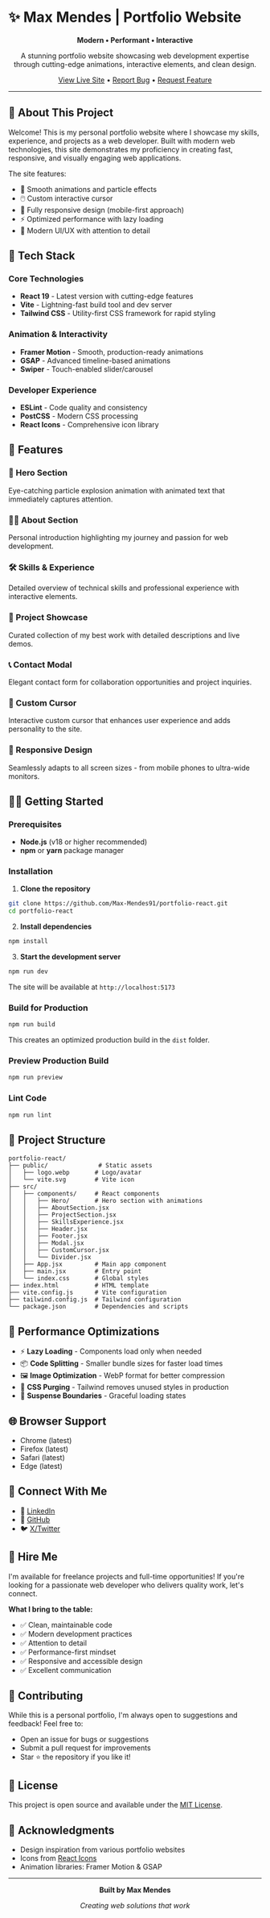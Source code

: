 # ✨ Max Mendes | Portfolio Website

<div align="center">

**Modern • Performant • Interactive**

A stunning portfolio website showcasing web development expertise through cutting-edge animations, interactive elements, and clean design.

[View Live Site](#) • [Report Bug](#) • [Request Feature](#)

</div>

---

## 🎯 About This Project

Welcome! This is my personal portfolio website where I showcase my skills, experience, and projects as a web developer. Built with modern web technologies, this site demonstrates my proficiency in creating fast, responsive, and visually engaging web applications.

The site features:
- 🎨 Smooth animations and particle effects
- 🖱️ Custom interactive cursor
- 📱 Fully responsive design (mobile-first approach)
- ⚡ Optimized performance with lazy loading
- 🎪 Modern UI/UX with attention to detail

## 🚀 Tech Stack

### Core Technologies
- **React 19** - Latest version with cutting-edge features
- **Vite** - Lightning-fast build tool and dev server
- **Tailwind CSS** - Utility-first CSS framework for rapid styling

### Animation & Interactivity
- **Framer Motion** - Smooth, production-ready animations
- **GSAP** - Advanced timeline-based animations
- **Swiper** - Touch-enabled slider/carousel

### Developer Experience
- **ESLint** - Code quality and consistency
- **PostCSS** - Modern CSS processing
- **React Icons** - Comprehensive icon library

## 🎨 Features

### 💫 Hero Section
Eye-catching particle explosion animation with animated text that immediately captures attention.

### 👨‍💻 About Section
Personal introduction highlighting my journey and passion for web development.

### 🛠️ Skills & Experience
Detailed overview of technical skills and professional experience with interactive elements.

### 📁 Project Showcase
Curated collection of my best work with detailed descriptions and live demos.

### 📞 Contact Modal
Elegant contact form for collaboration opportunities and project inquiries.

### 🎯 Custom Cursor
Interactive custom cursor that enhances user experience and adds personality to the site.

### 📱 Responsive Design
Seamlessly adapts to all screen sizes - from mobile phones to ultra-wide monitors.

## 🏃‍♂️ Getting Started

### Prerequisites
- **Node.js** (v18 or higher recommended)
- **npm** or **yarn** package manager

### Installation

1. **Clone the repository**
```bash
git clone https://github.com/Max-Mendes91/portfolio-react.git
cd portfolio-react
```

2. **Install dependencies**
```bash
npm install
```

3. **Start the development server**
```bash
npm run dev
```

The site will be available at `http://localhost:5173`

### Build for Production

```bash
npm run build
```

This creates an optimized production build in the `dist` folder.

### Preview Production Build

```bash
npm run preview
```

### Lint Code

```bash
npm run lint
```

## 📂 Project Structure

```
portfolio-react/
├── public/              # Static assets
│   ├── logo.webp       # Logo/avatar
│   └── vite.svg        # Vite icon
├── src/
│   ├── components/     # React components
│   │   ├── Hero/       # Hero section with animations
│   │   ├── AboutSection.jsx
│   │   ├── ProjectSection.jsx
│   │   ├── SkillsExperience.jsx
│   │   ├── Header.jsx
│   │   ├── Footer.jsx
│   │   ├── Modal.jsx
│   │   ├── CustomCursor.jsx
│   │   └── Divider.jsx
│   ├── App.jsx         # Main app component
│   ├── main.jsx        # Entry point
│   └── index.css       # Global styles
├── index.html          # HTML template
├── vite.config.js      # Vite configuration
├── tailwind.config.js  # Tailwind configuration
└── package.json        # Dependencies and scripts
```

## 🎯 Performance Optimizations

- ⚡ **Lazy Loading** - Components load only when needed
- 📦 **Code Splitting** - Smaller bundle sizes for faster load times
- 🖼️ **Image Optimization** - WebP format for better compression
- 🎨 **CSS Purging** - Tailwind removes unused styles in production
- 🔄 **Suspense Boundaries** - Graceful loading states

## 🌐 Browser Support

- Chrome (latest)
- Firefox (latest)
- Safari (latest)
- Edge (latest)

## 📱 Connect With Me

- 💼 [LinkedIn](https://www.linkedin.com/in/max-mendes-776ab5212/)
- 🐙 [GitHub](https://github.com/Max-Mendes91)
- 🐦 [X/Twitter](https://x.com/maxmendes91)

## 💼 Hire Me

I'm available for freelance projects and full-time opportunities! If you're looking for a passionate web developer who delivers quality work, let's connect.

**What I bring to the table:**
- ✅ Clean, maintainable code
- ✅ Modern development practices
- ✅ Attention to detail
- ✅ Performance-first mindset
- ✅ Responsive and accessible design
- ✅ Excellent communication

## 🤝 Contributing

While this is a personal portfolio, I'm always open to suggestions and feedback! Feel free to:
- Open an issue for bugs or suggestions
- Submit a pull request for improvements
- Star ⭐ the repository if you like it!

## 📝 License

This project is open source and available under the [MIT License](LICENSE).

## 🙏 Acknowledgments

- Design inspiration from various portfolio websites
- Icons from [React Icons](https://react-icons.github.io/react-icons/)
- Animation libraries: Framer Motion & GSAP

---

<div align="center">

**Built by Max Mendes**

*Creating web solutions that work*

</div>
